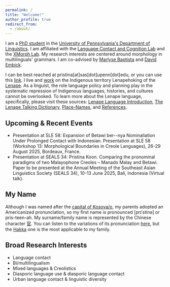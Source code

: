 ```yaml
---
permalink: /
title: "Welcome!"
author_profile: true
redirect_from: 
  - /about/
---
```


I am a [PhD student](https://www.ling.upenn.edu/people/pristina-koon) in the [University of Pennsylvania's Department of Linguistics](https://www.ling.upenn.edu/). I am affiliated with the [Language Contact and Cognition Lab](https://web.sas.upenn.edu/language-contact-cognition-lab/) and the [XMorph Lab](https://web.sas.upenn.edu/embick-lab/). My research interests are centered around morphology in multilinguals' grammars. I am co-advised by [Marlyse Baptista](https://web.sas.upenn.edu/marlysebaptista/) and [David Embick](https://www.ling.upenn.edu/~embick/). 

I can be best reached at pristina[at]sas[dot]upenn[dot]edu, or you can use this [link](mailto:pristina@sas.upenn.edu). I live and [work](https://collaborativehistory.gse.upenn.edu/stories/original-people-and-their-land-lenape-pre-history-18th-century) on the Indigenous territory Lenapehoking of the [Lenape](https://www.lenape-nation.org/). As a linguist, the role language policy and planning play in the systematic repression of Indigenous languages, histories, and cultures cannot be overlooked. To learn more about the Lenape language, specifically, please visit these sources: [Lenape Language Introduction](https://delawaretribe.org/blog/2013/06/26/language/), [The Lenape Talking Dictionary](https://www.talk-lenape.org/), [Place-Names](https://monumentlab.com/bulletin/place-names-as-monuments-the-entangled-histories-of-coaquannock-and-philadelphia), and [References](https://samnoblemuseum.ou.edu/collections-and-research/native-american-languages/map-of-oklahoma-languages/unami-language/).

## Upcoming & Recent Events ## 
- Presentation at SLE 58: Expansion of Betawi ber--nya Nominaliation Under Prolonged Contact with Indonesian. Presentation at SLE 58 (Workshop 13: Morphological Boundaries in Creole Languages), 26-29 August 2025, Bordeaux, France.
- Presentation at SEALS 34: Pristina Koon. Comparing the pronominal paradigms of two Malayophone Creoles – Manado Malay and Betawi. Paper to be presented at the Annual Meeting of the Southeast Asian Linguistics Society (SEALS 34), 10-13 June 2025, Bali, Indonesia (Virtual talk). 

## My Name ## 
Although I was named after the [capital of Kosova/o](https://www.britannica.com/place/Pristina), my parents adopted an Americanized pronunciation, so my first name is pronounced [prɪˈstinə] or pris-teen-ah. My surname/family name is represented by the Chinese character [官](https://zh.wiktionary.org/zh-hans/%E5%AE%98). You can listen to the variations of its pronunciation [here](https://forvo.com/search/%E5%AE%98/), but the [Hakka](https://forvo.com/search/%E5%AE%98/hak/) one is the most applicable to my family.

## Broad Research Interests ## 
- Language contact
- Bi/multilingualism
- Mixed languages & Creolistics
- Diasporic language use & diasporic language contact
- Urban language contact & linguistic diversity
